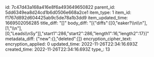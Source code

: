 id: 7c47d43a168a416e8f6a493649650822
parent_id: 5dd6349ea8d24cd1b6d0506e668a2ce1
item_type: 1
item_id: f1767d892d604425ab9c5de78a1b3dd9
item_updated_time: 1669502056285
title_diff: "[]"
body_diff: "[{\"diffs\":[[0,\"eaker?\\\n\\\n\"],[1,\"\\\n\"],[0,\"Leads\\\nSy\"]],\"start1\":286,\"start2\":286,\"length1\":16,\"length2\":17}]"
metadata_diff: {"new":{},"deleted":[]}
encryption_cipher_text: 
encryption_applied: 0
updated_time: 2022-11-26T22:34:16.693Z
created_time: 2022-11-26T22:34:16.693Z
type_: 13